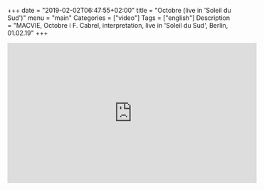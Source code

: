 +++
date = "2019-02-02T06:47:55+02:00"
title = "Octobre (live in 'Soleil du Sud')"
menu = "main"
Categories = ["video"]
Tags = ["english"]
Description = "MACVIE, Octobre  ǀ  F. Cabrel, interpretation, live in 'Soleil du Sud', Berlin, 01.02.19"
+++

<iframe width="560" height="315" src="https://www.youtube.com/embed/-hewxDFy1QA" frameborder="0" allow="accelerometer; autoplay; encrypted-media; gyroscope; picture-in-picture" allowfullscreen></iframe>

